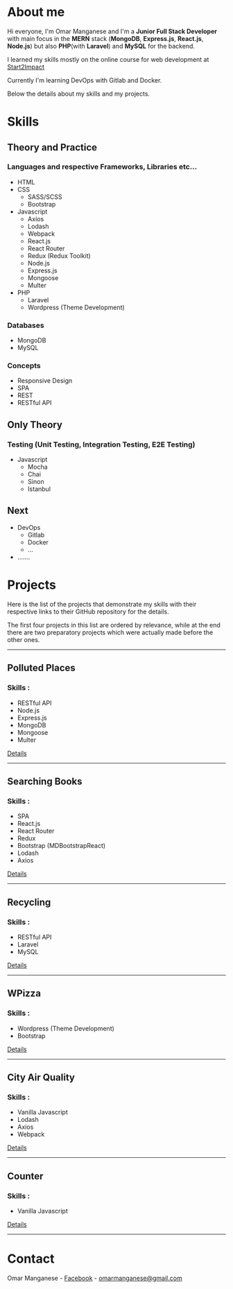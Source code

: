 # About me
Hi everyone, I'm Omar Manganese and I'm a **Junior Full Stack Developer** with main focus in the **MERN** stack (**MongoDB**, **Express.js**, **React.js**, **Node.js**) but also **PHP**(with **Laravel**) and **MySQL** for the backend.

I learned my skills mostly on the online course for web development at [Start2Impact](https://www.start2impact.it/)

Currently I'm learning DevOps with Gitlab and Docker.

Below the details about my skills and my projects.

# Skills
## Theory and Practice
### Languages and respective Frameworks, Libraries etc...

- HTML
- CSS
  - SASS/SCSS
  - Bootstrap
- Javascript
  - Axios
  - Lodash
  - Webpack
  - React.js
  - React Router
  - Redux (Redux Toolkit)
  - Node.js
  - Express.js
  - Mongoose
  - Multer
- PHP
  - Laravel
  - Wordpress (Theme Development)
### Databases
- MongoDB
- MySQL

### Concepts
- Responsive Design
- SPA
- REST
- RESTful API


## Only Theory
### Testing (Unit Testing, Integration Testing, E2E Testing)
- Javascript
  - Mocha
  - Chai
  - Sinon
  - Istanbul


## Next
- DevOps
  - Gitlab
  - Docker
  - ...
- .......


# Projects
Here is the list of the projects that demonstrate my skills with their respective links to their GitHub repository for the details.

The first four projects in this list are ordered by relevance, while at the end there are two preparatory projects which were actually made before the other ones.

***
## Polluted Places

### Skills :
- RESTful API
- Node.js
- Express.js
- MongoDB
- Mongoose
- Multer

[Details](https://github.com/OmarManganese/polluted-places)

***

## Searching Books
### Skills :
- SPA
- React.js
- React Router
- Redux
- Bootstrap (MDBootstrapReact)
- Lodash
- Axios

[Details](https://github.com/OmarManganese/searching-books)

***

## Recycling
### Skills :
- RESTful API
- Laravel
- MySQL

[Details](https://github.com/OmarManganese/recycling)

***

## WPizza
### Skills :
- Wordpress (Theme Development)
- Bootstrap

[Details](https://github.com/OmarManganese/wpizza)

***

## City Air Quality
### Skills :
- Vanilla Javascript
- Lodash
- Axios
- Webpack

[Details](https://github.com/OmarManganese/city-air-quality)

***
## Counter
### Skills :
- Vanilla Javascript


[Details](https://github.com/OmarManganese/counter)

***


# Contact

Omar Manganese - [Facebook](https://www.facebook.com/omar.manganese) - omarmanganese@gmail.com





